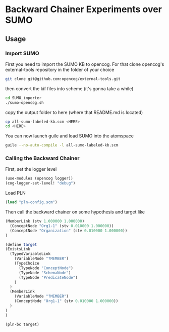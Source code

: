 # Backward Chainer Experiments over SUMO

## Usage

### Import SUMO

First you need to import the SUMO KB to opencog. For that clone
opencog's external-tools repository in the folder of your choice

```bash
git clone git@github.com:opencog/external-tools.git
```

then convert the kif files into scheme (it's gonna take a while)

```bash
cd SUMO_importer
./sumo-opencog.sh
```

copy the output folder to here (where that README.md is located)

```bash
cp all-sumo-labeled-kb.scm <HERE>
cd <HERE>
```

You can now launch guile and load SUMO into the atomspace

```bash
guile --no-auto-compile -l all-sumo-labeled-kb.scm
```

### Calling the Backward Chainer

First, set the logger level

```scheme
(use-modules (opencog logger))
(cog-logger-set-level! "debug")
```

Load PLN

```scheme
(load "pln-config.scm")
```

Then call the backward chainer on some hypothesis and target like

```scheme
(MemberLink (stv 1.000000 1.000000)
  (ConceptNode "Org1-1" (stv 0.010000 1.000000))
  (ConceptNode "Organization" (stv 0.010000 1.000000))
)
```

```scheme
(define target
(ExistsLink
  (TypedVariableLink
    (VariableNode "?MEMBER")
    (TypeChoice
      (TypeNode "ConceptNode")
      (TypeNode "SchemaNode")
      (TypeNode "PredicateNode")
    )
  )
  (MemberLink
    (VariableNode "?MEMBER")
    (ConceptNode "Org1-1" (stv 0.010000 1.000000))
  )
)
)
```

```scheme
(pln-bc target)
```
